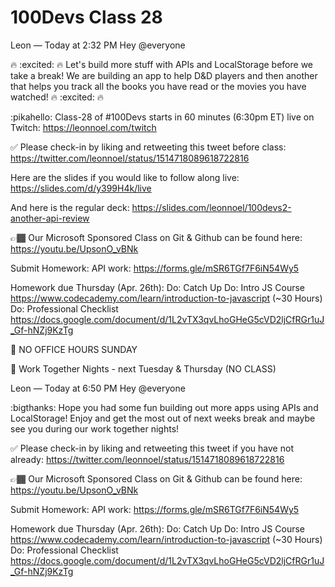 # 100Devs Class 28

Leon — Today at 2:32 PM
Hey @everyone

🔥 :excited: 🔥 Let's build more stuff with APIs and LocalStorage before we take a break! We are building an app to help D&D players and then another that helps you track all the books you have read or the movies you have watched! 🔥 :excited: 🔥 


:pikahello:  Class-28 of #100Devs starts in 60 minutes (6:30pm ET) live on Twitch: https://leonnoel.com/twitch


✅  Please check-in by liking and retweeting this tweet before class: https://twitter.com/leonnoel/status/1514718089618722816


Here are the slides if you would like to follow along live: https://slides.com/d/y399H4k/live

And here is the regular deck: https://slides.com/leonnoel/100devs2-another-api-review


👉🏾  Our Microsoft Sponsored Class on Git & Github can be found here: https://youtu.be/UpsonO_vBNk


Submit Homework:
API work: https://forms.gle/mSR6TGf7F6iN54Wy5

Homework due Thursday (Apr. 26th):
Do: Catch Up
Do: Intro JS Course https://www.codecademy.com/learn/introduction-to-javascript (~30 Hours)
Do: Professional Checklist https://docs.google.com/document/d/1L2vTX3qvLhoGHeG5cVD2ljCfRGr1uJ_Gf-hNZj9KzTg


🚨 NO OFFICE HOURS SUNDAY 

🚨 Work Together Nights - next Tuesday & Thursday (NO CLASS)




Leon — Today at 6:50 PM
Hey @everyone 

:bigthanks:  Hope you had some fun building out more apps using APIs and LocalStorage! Enjoy and get the most out of next weeks break and maybe see you during our work together nights! 


✅  Please check-in by liking and retweeting this tweet if you have not already: https://twitter.com/leonnoel/status/1514718089618722816

👉🏾  Our Microsoft Sponsored Class on Git & Github can be found here: https://youtu.be/UpsonO_vBNk


Submit Homework:
API work: https://forms.gle/mSR6TGf7F6iN54Wy5

Homework due Thursday (Apr. 26th):
Do: Catch Up
Do: Intro JS Course https://www.codecademy.com/learn/introduction-to-javascript (~30 Hours)
Do: Professional Checklist https://docs.google.com/document/d/1L2vTX3qvLhoGHeG5cVD2ljCfRGr1uJ_Gf-hNZj9KzTg








